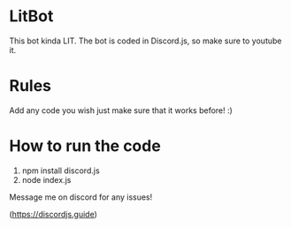 # LitBot
This bot kinda LIT. The bot is coded in Discord.js, so make sure to youtube it.

# Rules
Add any code you wish just make sure that it works before! :)

# How to run the code
1) npm install discord.js
2) node index.js

Message me on discord for any issues!

(https://discordjs.guide)